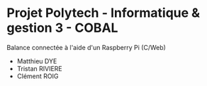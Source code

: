 # Projet Polytech - Informatique & gestion 3 - COBAL
Balance connectée à l'aide d'un Raspberry Pi (C/Web)

- Matthieu DYE
- Tristan RIVIERE
- Clément ROIG
